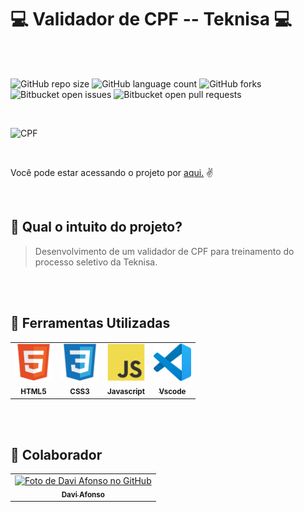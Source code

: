 # 💻 Validador de CPF -- Teknisa 💻

<br>
<br>

![GitHub repo size](https://img.shields.io/github/repo-size/Daviafonso88/Validador-CPF-Teknisa)
![GitHub language count](https://img.shields.io/github/languages/count/Daviafonso88/Validador-CPF-Teknisa)
![GitHub forks](https://img.shields.io/github/forks/Daviafonso88/Validador-CPF-Teknisa)
![Bitbucket open issues](https://img.shields.io/bitbucket/issues/Daviafonso88/Validador-CPF-Teknisa)
![Bitbucket open pull requests](https://img.shields.io/bitbucket/pr-raw/Daviafonso88/Validador-CPF-Teknisa)


<br>


![CPF](https://github.com/DaviAfonso88/Validador-CPF-Teknisa/assets/89953265/f97ae689-2374-40bc-b7a7-3ae5d89ba670)



<br>


Você pode estar acessando o projeto por [aqui.](https://daviafonso88.github.io/Validador-CPF-Teknisa/) ✌


<br>


## 🧠 Qual o intuito do projeto?

> Desenvolvimento de um validador de CPF para treinamento do processo seletivo da Teknisa. 


<br>
<br>

## 🔧 Ferramentas Utilizadas 


<table>
  <tr>
    <td align="center">
      <a href="#">
        <img align="rigth" alt="DaviAfonso88-html5" height="60" width="60" src="https://raw.githubusercontent.com/devicons/devicon/master/icons/html5/html5-original.svg"><br>
        <sub>
          <b>HTML5</b>
        </sub>
      </a>
    </td>
    <td align="center">
      <a href="#">
        <img align="rigth" alt="DaviAfonso88-css3" height="60" width="60" src="https://raw.githubusercontent.com/devicons/devicon/master/icons/css3/css3-original.svg"><br>
        <sub>
          <b>CSS3</b>
        </sub>
      </a>
    </td>
    <td align="center">
      <a href="#">
        <img align="rigth" alt="DaviAfonso88-javascript" height="60" width="60" src="https://raw.githubusercontent.com/devicons/devicon/master/icons/javascript/javascript-original.svg"><br>
        <sub>
          <b>Javascript</b>
        </sub>
      </a>
    </td>
        <td align="center">
      <a href="#">
         <img align="rigth" alt="DaviAfonso88-vscode" height="60" width="60" src="https://raw.githubusercontent.com/devicons/devicon/master/icons/vscode/vscode-original.svg">
<br>
        <sub>
          <b>Vscode</b>
        </sub>
      </a>
    </td>
  </tr>
</table>


<br>
<br>

## 🤝 Colaborador

<table>
  <tr>
    <td align="center">
      <a href="#">
         <img src="https://avatars.githubusercontent.com/u/89953265?v=4" width="100px;" alt="Foto de Davi Afonso no GitHub"/><br>
        <sub>
          <b>Davi Afonso</b>
        </sub>
      </a>
    </td>
</table>



